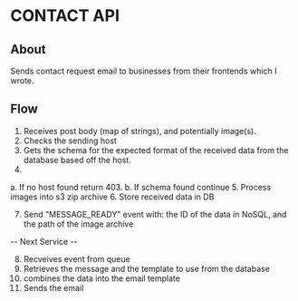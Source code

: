 # CONTACT API

## About

Sends contact request email to businesses from their frontends which I wrote.

## Flow

1. Receives post body (map of strings), and potentially image(s).
2. Checks the sending host
3. Gets the schema for the expected format of the received data from the database based off the host.
4.
  a. If no host found return 403.
  b. If schema found continue
5. Process images into s3 zip archive
6. Store received data in DB

7. Send "MESSAGE_READY" event with: the ID of the data in NoSQL, and the path of the image archive

-- Next Service --

8. Recveives event from queue
9. Retrieves the message and the template to use from the database
10. combines the data into the email template
11. Sends the email